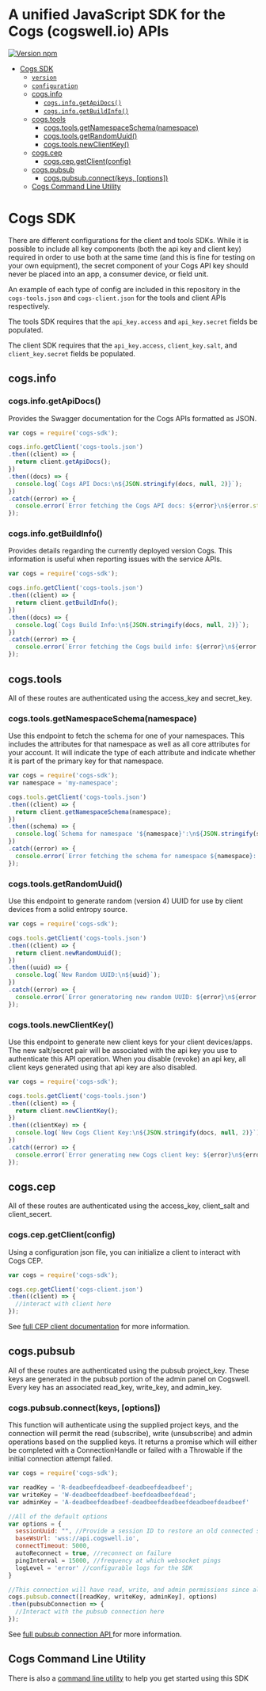 # A unified JavaScript SDK for the Cogs (cogswell.io) APIs

[![Version npm](https://img.shields.io/npm/v/cogs-sdk.svg?style=flat-square)](http://browsenpm.org/package/cogs-sdk)

<!-- toc -->
- [Cogs SDK](#cogs-sdk)
  - [`version`](#version)
  - [`configuration`](#configuration)
  - [cogs.info](#cogsinfo)
    - [`cogs.info.getApiDocs()`](#cogsinfogetapidocs)
    - [`cogs.info.getBuildInfo()`](#cogsinfogetbuildinfo)
  - [cogs.tools](#cogstools)
    - [cogs.tools.getNamespaceSchema(namespace)](#cogstoolsgetnamespaceschemanamespace)
    - [cogs.tools.getRandomUuid()](#cogstoolsgetrandomuuid)
    - [cogs.tools.newClientKey()](#cogstoolsnewclientkey)
  - [cogs.cep](#cogscep)
    - [cogs.cep.getClient(config)](#cogscepgetclientconfig)
  - [cogs.pubsub](#cogspubsub)
    - [cogs.pubsub.connect(keys, [options])](#cogspubsubconnectkeys-options)
  - [Cogs Command Line Utility](#cogs-command-line-utility)

<!-- tocstop -->

# Cogs SDK

There are different configurations for the client and tools SDKs. While it is possible to include all key components (both the api key and client key) required in order to use both at the same time (and this is fine for testing on your own equipment), the secret component of your Cogs API key should never be placed into an app, a consumer device, or field unit.

An example of each type of config are included in this repository in the `cogs-tools.json` and `cogs-client.json` for the tools and client APIs respectively.

The tools SDK requires that the `api_key.access` and `api_key.secret` fields be populated.

The client SDK requires that the `api_key.access`, `client_key.salt`, and `client_key.secret` fields be populated.

## cogs.info

### cogs.info.getApiDocs()
Provides the Swagger documentation for the Cogs APIs formatted as JSON.

```javascript
var cogs = require('cogs-sdk');

cogs.info.getClient('cogs-tools.json')
.then((client) => {
  return client.getApiDocs();
})
.then((docs) => {
  console.log(`Cogs API Docs:\n${JSON.stringify(docs, null, 2)}`);
})
.catch((error) => {
  console.error(`Error fetching the Cogs API docs: ${error}\n${error.stack}`);
});
```


### cogs.info.getBuildInfo()
Provides details regarding the currently deployed version Cogs. This information is useful when reporting issues with the service APIs.

```javascript
var cogs = require('cogs-sdk');

cogs.info.getClient('cogs-tools.json')
.then((client) => {
  return client.getBuildInfo();
})
.then((docs) => {
  console.log(`Cogs Build Info:\n${JSON.stringify(docs, null, 2)}`);
})
.catch((error) => {
  console.error(`Error fetching the Cogs build info: ${error}\n${error.stack}`);
});
```


## cogs.tools
All of these routes are authenticated using the access_key and secret_key.

### cogs.tools.getNamespaceSchema(namespace)
Use this endpoint to fetch the schema for one of your namespaces. This includes the attributes for that namespace as well as all core attributes for your account. It will indicate the type of each attribute and indicate whether it is part of the primary key for that namespace.

```javascript
var cogs = require('cogs-sdk');
var namespace = 'my-namespace';

cogs.tools.getClient('cogs-tools.json')
.then((client) => {
  return client.getNamespaceSchema(namespace);
})
.then((schema) => {
  console.log(`Schema for namespace '${namespace}':\n${JSON.stringify(schema, null, 2)}`);
})
.catch((error) => {
  console.error(`Error fetching the schema for namespace ${namespace}: ${error}\n${error.stack}`);
});
```

### cogs.tools.getRandomUuid()
Use this endpoint to generate random (version 4) UUID for use by client devices from a solid entropy source.

```javascript
var cogs = require('cogs-sdk');

cogs.tools.getClient('cogs-tools.json')
.then((client) => {
  return client.newRandomUuid();
})
.then((uuid) => {
  console.log(`New Random UUID:\n${uuid}`);
})
.catch((error) => {
  console.error(`Error generatoring new random UUID: ${error}\n${error.stack}`);
});
```

### cogs.tools.newClientKey()
Use this endpoint to generate new client keys for your client devices/apps. The new salt/secret pair will be associated with the api key you use to authenticate this API operation. When you disable (revoke) an api key, all client keys generated using that api key are also disabled.

```javascript
var cogs = require('cogs-sdk');

cogs.tools.getClient('cogs-tools.json')
.then((client) => {
  return client.newClientKey();
})
.then((clientKey) => {
  console.log(`New Cogs Client Key:\n${JSON.stringify(docs, null, 2)}`);
})
.catch((error) => {
  console.error(`Error generating new Cogs client key: ${error}\n${error.stack}`);
});
```


## cogs.cep
All of these routes are authenticated using the access_key, client_salt and client_secert.

### cogs.cep.getClient(config)
Using a configuration json file, you can initialize a client to interact with Cogs CEP.

```javascript
var cogs = require('cogs-sdk');

cogs.cep.getClient('cogs-client.json')
.then((client) => {
  //interact with client here
});
```

See [full CEP client documentation](https://github.com/cogswell-io/node-cogs-javascript-sdk/blob/master/CEPT_CLIENT.md) for more information.

## cogs.pubsub
All of these routes are authenticated using the pubsub project_key. These keys are generated in the pubsub portion of the admin panel on Cogswell. Every key has an associated read_key, write_key, and admin_key. 

### cogs.pubsub.connect(keys, [options])
This function will authenticate using the supplied project keys, and the connection will permit the read (subscribe), write (unsubscribe) and admin operations based on the supplied keys. It returns a promise which will either be completed with a ConnectionHandle or failed with a Throwable if the initial connection attempt failed.

```javascript
var cogs = require('cogs-sdk');

var readKey = 'R-deadbeefdeadbeef-deadbeefdeadbeef';
var writeKey = 'W-deadbeefdeadbeef-beefdeadbeefdead';
var adminKey = 'A-deadbeefdeadbeef-deadbeefdeadbeefdeadbeefdeadbeef'

//All of the default options
var options = {
  sessionUuid: "", //Provide a session ID to restore an old connected session
  baseWsUrl: 'wss://api.cogswell.io',
  connectTimeout: 5000,
  autoReconnect = true, //reconnect on failure
  pingInterval = 15000, //frequency at which websocket pings
  logLevel = 'error' //configurable logs for the SDK
}

//This connection will have read, write, and admin permissions since all keys were provided
cogs.pubsub.connect([readKey, writeKey, adminKey], options)
.then(pubsubConnection => {
  //Interact with the pubsub connection here
});
```
See [full pubsub connection API ](https://github.com/cogswell-io/node-cogs-javascript-sdk/blob/master/PUBSUB_CLIENT.md) for more information.

## Cogs Command Line Utility

There is also a [command line utility](https://github.com/cogswell-io/node-cogs-javascript-sdk/blob/master/COMMAND_LINE.md) to help you get started using this SDK